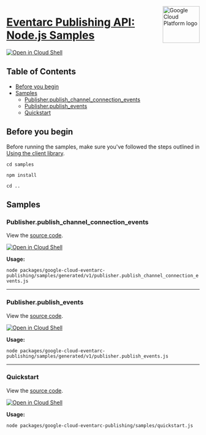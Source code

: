 [//]: # "This README.md file is auto-generated, all changes to this file will be lost."
[//]: # "To regenerate it, use `python -m synthtool`."
<img src="https://avatars2.githubusercontent.com/u/2810941?v=3&s=96" alt="Google Cloud Platform logo" title="Google Cloud Platform" align="right" height="96" width="96"/>

# [Eventarc Publishing API: Node.js Samples](https://github.com/googleapis/google-cloud-node)

[![Open in Cloud Shell][shell_img]][shell_link]



## Table of Contents

* [Before you begin](#before-you-begin)
* [Samples](#samples)
  * [Publisher.publish_channel_connection_events](#publisher.publish_channel_connection_events)
  * [Publisher.publish_events](#publisher.publish_events)
  * [Quickstart](#quickstart)

## Before you begin

Before running the samples, make sure you've followed the steps outlined in
[Using the client library](https://github.com/googleapis/google-cloud-node#using-the-client-library).

`cd samples`

`npm install`

`cd ..`

## Samples



### Publisher.publish_channel_connection_events

View the [source code](https://github.com/googleapis/google-cloud-node/blob/main/packages/google-cloud-eventarc-publishing/samples/generated/v1/publisher.publish_channel_connection_events.js).

[![Open in Cloud Shell][shell_img]](https://console.cloud.google.com/cloudshell/open?git_repo=https://github.com/googleapis/google-cloud-node&page=editor&open_in_editor=packages/google-cloud-eventarc-publishing/samples/generated/v1/publisher.publish_channel_connection_events.js,samples/README.md)

__Usage:__


`node packages/google-cloud-eventarc-publishing/samples/generated/v1/publisher.publish_channel_connection_events.js`


-----




### Publisher.publish_events

View the [source code](https://github.com/googleapis/google-cloud-node/blob/main/packages/google-cloud-eventarc-publishing/samples/generated/v1/publisher.publish_events.js).

[![Open in Cloud Shell][shell_img]](https://console.cloud.google.com/cloudshell/open?git_repo=https://github.com/googleapis/google-cloud-node&page=editor&open_in_editor=packages/google-cloud-eventarc-publishing/samples/generated/v1/publisher.publish_events.js,samples/README.md)

__Usage:__


`node packages/google-cloud-eventarc-publishing/samples/generated/v1/publisher.publish_events.js`


-----




### Quickstart

View the [source code](https://github.com/googleapis/google-cloud-node/blob/main/packages/google-cloud-eventarc-publishing/samples/quickstart.js).

[![Open in Cloud Shell][shell_img]](https://console.cloud.google.com/cloudshell/open?git_repo=https://github.com/googleapis/google-cloud-node&page=editor&open_in_editor=packages/google-cloud-eventarc-publishing/samples/quickstart.js,samples/README.md)

__Usage:__


`node packages/google-cloud-eventarc-publishing/samples/quickstart.js`






[shell_img]: https://gstatic.com/cloudssh/images/open-btn.png
[shell_link]: https://console.cloud.google.com/cloudshell/open?git_repo=https://github.com/googleapis/google-cloud-node&page=editor&open_in_editor=samples/README.md
[product-docs]: https://cloud.google.com/eventarc
